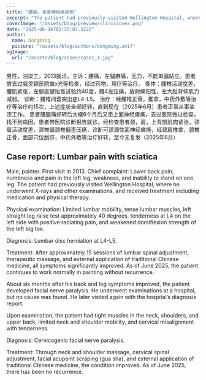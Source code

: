 ```yaml
---
title: "腰痛，坐骨神经痛病例"
excerpt: "The patient had previously visited Wellington Hospital, where he underwent X-rays and other examinations, and received treatment including medication and physical therapy."
coverImage: "/assets/blog/preview/cliniccover.png"
date: "2025-06-16T05:35:07.322Z"
author:
  name: Dongming
  picture: "/assets/blog/authors/dongming.avif"
ogImage:
  url: "/assets/blog/cases/case1_1.jpg"
---
```


男性，油柒工，2013就诊，主诉：腰痛，左腿麻痛，无力，不能单腿站立。患者曾去过威灵顿医院做x光等检查，经过药物，理疗等治疗。
查体：腰椎活动度差，腰肌紧张，左腿直腿抬高试验约40度，腰4左压痛，放射痛阳性，左大趾背伸肌力减弱。
诊断：腰椎间盘突出症L4-L5。
治疗：经腰椎正骨，推拿，中药外敷等治疗等治疗约15次，上述症状全部好转，直到现在（2025年6月）患者正常从事油漆工作。
患者腰腿痛好转后大概6个月后又患上面神经瘫痪，去过医院做过检查，找不到病因，患者带医院诊断报告就诊。经检查患者颈，肩，上背部肌肉紧张，颈肩活动度差，颈椎偏颈椎偏歪压痛，诊断可颈源性面神经瘫痪，经颈肩推拿，颈椎正骨，面部穴位刮痧，中药外敷等治疗好转，至今无复发（2025年6月）

## Case report: Lumbar pain with sciatica

Male, painter. First visit in 2013.
Chief complaint: Lower back pain, numbness and pain in the left leg, weakness, and inability to stand on one leg.
The patient had previously visited Wellington Hospital, where he underwent X-rays and other examinations, and received treatment including medication and physical therapy.

Physical examination: Limited lumbar mobility, tense lumbar muscles, left straight leg raise test approximately 40 degrees, tenderness at L4 on the left side with positive radiating pain, and weakened dorsiflexion strength of the left big toe.

Diagnosis: Lumbar disc herniation at L4-L5.

Treatment: After approximately 15 sessions of lumbar spinal adjustment, therapeutic massage, and external application of traditional Chinese medicine, all symptoms significantly improved. As of June 2025, the patient continues to work normally in painting without recurrence.

About six months after his back and leg symptoms improved, the patient developed facial nerve paralysis. He underwent examinations at a hospital, but no cause was found. He later visited again with the hospital’s diagnosis report.

Upon examination, the patient had tight muscles in the neck, shoulders, and upper back, limited neck and shoulder mobility, and cervical misalignment with tenderness.

Diagnosis: Cervicogenic facial nerve paralysis.

Treatment: Through neck and shoulder massage, cervical spinal adjustment, facial acupoint scraping (gua sha), and external application of traditional Chinese medicine, the condition improved. As of June 2025, there has been no recurrence.
